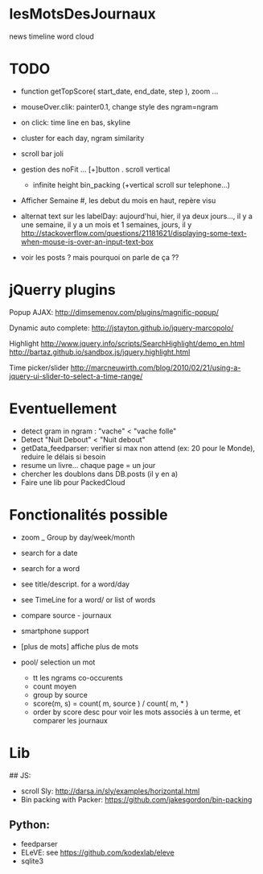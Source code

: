 # lesMotsDesJournaux
news timeline word cloud




TODO
=====

* function getTopScore( start_date, end_date, step ), zoom ...

* mouseOver.clik: painter0.1, change style des ngram=ngram
* on click: time line en bas, skyline

* cluster for each day, ngram similarity

* scroll bar joli

* gestion des noFit ... [+]button . scroll vertical
  - infinite height bin_packing (+vertical scroll sur telephone...)

* Afficher Semaine #, les debut du mois en haut, repère visu
* alternat text sur les labelDay:  aujourd'hui, hier, il ya deux jours..., il y a une semaine, il y a un mois et 1 semaines, jours, il y
http://stackoverflow.com/questions/21181621/displaying-some-text-when-mouse-is-over-an-input-text-box

* voir les posts ?  mais pourquoi on parle de ça ??

jQuerry plugins
===============

Popup AJAX:
http://dimsemenov.com/plugins/magnific-popup/

Dynamic auto complete:
http://jstayton.github.io/jquery-marcopolo/

Highlight
http://www.jquery.info/scripts/SearchHighlight/demo_en.html
http://bartaz.github.io/sandbox.js/jquery.highlight.html

Time picker/slider
http://marcneuwirth.com/blog/2010/02/21/using-a-jquery-ui-slider-to-select-a-time-range/

Eventuellement
==============
* detect gram in ngram : "vache" < "vache folle"
* Detect "Nuit Debout" < "Nuit debout"
* getData_feedparser: verifier si max non attend (ex: 20 pour le Monde), reduire le délais si besoin
* resume un livre... chaque page = un jour
* chercher les doublons dans DB.posts (il y en  a)
* Faire une lib pour PackedCloud

Fonctionalités possible
=======================
* zoom _ Group by day/week/month
* search for a date
* search for a word
* see title/descript. for a word/day
* see TimeLine for a word/ or list of words
* compare source - journaux
* smartphone support
* [plus de mots] affiche plus de mots

* pool/ selection un mot
  - tt les ngrams co-occurents
  - count moyen
  - group by source
  - score(m, s) = count( m, source ) / count( m, * )
  - order by score desc
pour voir les mots associés à un terme, et comparer les journaux

Lib
===
## JS:
* scroll Sly: http://darsa.in/sly/examples/horizontal.html
* Bin packing with Packer: https://github.com/jakesgordon/bin-packing

## Python:
* feedparser
* ELeVE: see https://github.com/kodexlab/eleve
* sqlite3
